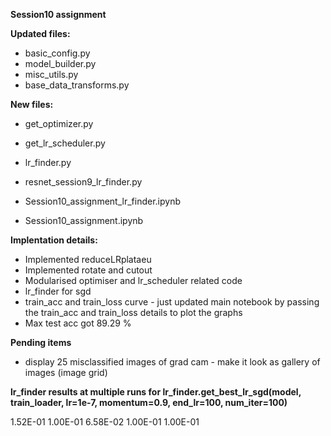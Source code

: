 **Session10 assignment**

**Updated files:**


- basic_config.py
- model_builder.py
- misc_utils.py
- base_data_transforms.py

**New files:**

- get_optimizer.py
- get_lr_scheduler.py
- lr_finder.py
- resnet_session9_lr_finder.py

- Session10_assignment_lr_finder.ipynb
- Session10_assignment.ipynb

**Implentation details:**

- Implemented reduceLRplataeu
- Implemented rotate and cutout
- Modularised optimiser and lr_scheduler related code
- lr_finder for sgd
- train_acc and train_loss curve - just updated main notebook by passing the train_acc and train_loss details to plot the graphs
- Max test acc got 89.29 % 

**Pending items**

- display 25 misclassified images of grad cam - make it look as gallery of images (image grid)

**lr_finder results at multiple runs for lr_finder.get_best_lr_sgd(model, train_loader, lr=1e-7, momentum=0.9, end_lr=100, num_iter=100)**

1.52E-01
1.00E-01
6.58E-02
1.00E-01
1.00E-01



